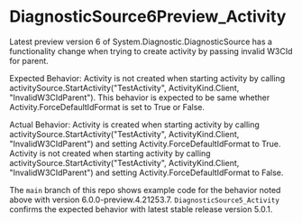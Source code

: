 # DiagnosticSource6Preview_Activity

Latest preview version 6 of System.Diagnostic.DiagnosticSource has a functionality change when trying to create activity by passing invalid W3CId for parent.

Expected Behavior: 
Activity is not created when starting activity by calling activitySource.StartActivity("TestActivity", ActivityKind.Client, "InvalidW3CIdParent"). This behavior is expected to be same whether Activity.ForceDefaultIdFormat is set to True or False.

Actual Behavior: 
Activity is created when starting activity by calling activitySource.StartActivity("TestActivity", ActivityKind.Client, "InvalidW3CIdParent") and setting Activity.ForceDefaultIdFormat to True.
Activity is not created when starting activity by calling activitySource.StartActivity("TestActivity", ActivityKind.Client, "InvalidW3CIdParent") and setting Activity.ForceDefaultIdFormat to False.

The `main` branch of this repo shows example code for the behavior noted above with version 6.0.0-preview.4.21253.7. `DiagnosticSource5_Activity` confirms the expected behavior with latest stable release version 5.0.1.
